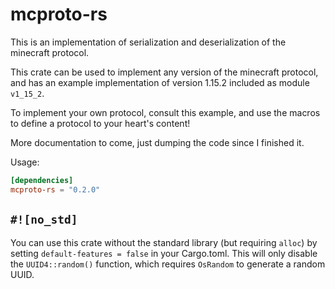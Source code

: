# mcproto-rs

This is an implementation of serialization and deserialization of the minecraft protocol.

This crate can be used to implement any version of the minecraft protocol, and has an example implementation of version 
1.15.2 included as module `v1_15_2`.

To implement your own protocol, consult this example, and use the macros to define a protocol to your heart's content!

More documentation to come, just dumping the code since I finished it.

Usage:
```toml
[dependencies]
mcproto-rs = "0.2.0"
```

## `#![no_std]`

You can use this crate without the standard library (but requiring `alloc`) by setting `default-features = false` in 
your Cargo.toml. This will only disable the `UUID4::random()` function, which requires `OsRandom` to generate a random UUID.